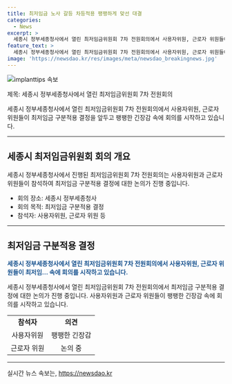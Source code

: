 ```yaml
---
title: 최저임금 노사 갈등 차등적용 팽팽하게 맞선 대결
categories:
  - News
excerpt: >
  세종시 정부세종청사에서 열린 최저임금위원회 7차 전원회의에서 사용자위원, 근로자 위원들이 최저임금 구분적용 결정을 앞두고 팽팽한 긴장감 속에 회의를 시작하고 있습니다.
feature_text: >
  세종시 정부세종청사에서 열린 최저임금위원회 7차 전원회의에서 사용자위원, 근로자 위원들이 최저임금 구분적용 결정을 앞두고 팽팽한 긴장감 속에 회의를 시작하고 있습니다.
image: 'https://newsdao.kr/res/images/meta/newsdao_breakingnews.jpg'
---
```


<p><img src="https://newsdao.kr/res/images/meta/newsdao_breakingnews.jpg" alt="implanttips 속보" /></p>

<p>제목: 세종시 정부세종청사에서 열린 최저임금위원회 7차 전원회의</p>

<p>세종시 정부세종청사에서 열린 최저임금위원회 7차 전원회의에서 사용자위원, 근로자 위원들이 최저임금 구분적용 결정을 앞두고 팽팽한 긴장감 속에 회의를 시작하고 있습니다.</p>

<hr />

<p data-ke-size="size16"></p>

<h2 data-ke-size="size26">세종시 최저임금위원회 회의 개요</h2>

<p>세종시 정부세종청사에서 진행된 최저임금위원회 7차 전원회의는 사용자위원과 근로자 위원들이 참석하여 최저임금 구분적용 결정에 대한 논의가 진행 중입니다.</p>

<ul>
  <li>회의 장소: 세종시 정부세종청사</li>
  <li>회의 목적: 최저임금 구분적용 결정</li>
  <li>참석자: 사용자위원, 근로자 위원 등</li>
</ul>

<hr />

<p data-ke-size="size16"></p>

<h2 data-ke-size="size26">최저임금 구분적용 결정</h2>

<p><b><span style="color: #1a5490;">세종시 정부세종청사에서 열린 최저임금위원회 7차 전원회의에서 사용자위원, 근로자 위원들이 최저임... 속에 회의를 시작하고 있습니다.</span></b></p>

<p>세종시 정부세종청사에서 열린 최저임금위원회 7차 전원회의에서 최저임금 구분적용 결정에 대한 논의가 진행 중입니다. 사용자위원과 근로자 위원들이 팽팽한 긴장감 속에 회의를 시작하고 있습니다.</p>

<table>
  <tr>
    <td style="text-align: center; height: 17px;"><b>참석자</b></td>
    <td style="text-align: center; height: 17px;"><b>의견</b></td>
  </tr>
  <tr>
    <td style="text-align: center; height: 17px;">사용자위원</td>
    <td style="text-align: center; height: 17px;">팽팽한 긴장감</td>
  </tr>
  <tr>
    <td style="text-align: center; height: 17px;">근로자 위원</td>
    <td style="text-align: center; height: 17px;">논의 중</td>
  </tr>
</table>

<hr />
실시간 뉴스 속보는, <a href="https://newsdao.kr" rel="dofollow">https://newsdao.kr</a>



